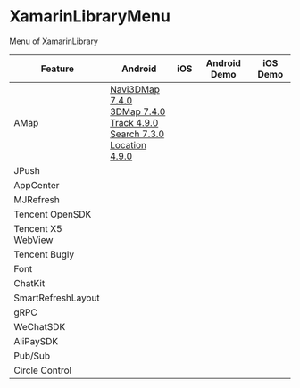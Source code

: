 # XamarinLibraryMenu
Menu of XamarinLibrary


Feature | Android | iOS | Android Demo | iOS Demo
---------|----------|---------|----------|----------
 AMap | [Navi3DMap 7.4.0](https://www.nuget.org/packages/XamarinLibrary.Xamarin.Android.Amap.Api.Navi3DMap/)   <br> [3DMap 7.4.0](https://www.nuget.org/packages/XamarinLibrary.Xamarin.Android.Amap.Api.3DMap/)<br>[Track 4.9.0](https://www.nuget.org/packages/XamarinLibrary.Xamarin.Android.Amap.Api.Track/)<br>[Search 7.3.0](https://www.nuget.org/packages/XamarinLibrary.Xamarin.Android.Amap.Api.Search/) <br>[Location 4.9.0](https://www.nuget.org/packages/XamarinLibrary.Xamarin.Android.Amap.Api.Location)|
 JPush |  | | |
 AppCenter| | | |
 MJRefresh |  |  |  ||
 Tencent OpenSDK||||
 Tencent X5 WebView ||||
 Tencent Bugly ||||
 Font||||
 ChatKit||||
 SmartRefreshLayout||||
 gRPC||||
 WeChatSDK||||
 AliPaySDK||||
Pub/Sub||||
Circle Control||||
